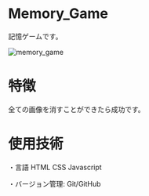 # Memory_Game
記憶ゲームです。


![memory_game](https://user-images.githubusercontent.com/82215146/129535854-e4d1cb00-6535-4014-bbe7-b2135d477a38.jpg)

# 特徴
全ての画像を消すことができたら成功です。

# 使用技術
・言語 HTML CSS Javascript

・バージョン管理: Git/GitHub

